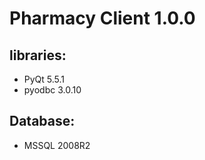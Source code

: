 # Pharmacy Client 1.0.0                                                                                            


## libraries:

* PyQt 5.5.1
* pyodbc 3.0.10

## Database:
* MSSQL 2008R2
